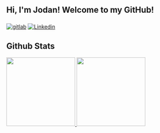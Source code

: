 ## Hi, I'm Jodan! Welcome to my GitHub!

### 


[![gitlab](https://img.shields.io/badge/GitLab-330F63?style=for-the-badge&logo=gitlab&logoColor=white)](https://gitlab.com/JodanGalas)
[![Linkedin](https://img.shields.io/badge/-LinkedIn-blue?style=for-the-badge&logo=Linkedin&logoColor=white)](https://www.linkedin.com/in/jodangalas/)

## Github Stats

<a href="https://github.com/JodanGalas">
  <img height="180em" src="https://github-readme-stats.vercel.app/api?username=JodanGalas&show_icons=true&theme=radical" />
  <img height="180em" src="https://github-readme-stats.vercel.app/api/top-langs/?username=JodanGalas&layout=compact&theme=radical" />
</a>
